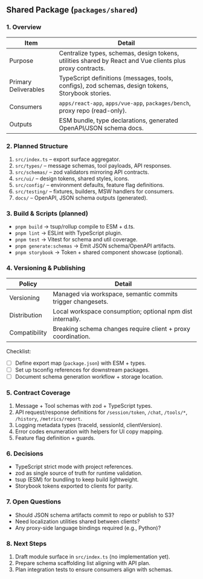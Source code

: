 ## Shared Package (`packages/shared`)

### 1. Overview
| Item | Detail |
| --- | --- |
| Purpose | Centralize types, schemas, design tokens, utilities shared by React and Vue clients plus proxy contracts. |
| Primary Deliverables | TypeScript definitions (messages, tools, configs), zod schemas, design tokens, Storybook stories. |
| Consumers | `apps/react-app`, `apps/vue-app`, `packages/bench`, proxy repo (read-only). |
| Outputs | ESM bundle, type declarations, generated OpenAPI/JSON schema docs. |

### 2. Planned Structure
1. `src/index.ts` – export surface aggregator.
2. `src/types/` – message schemas, tool payloads, API responses.
3. `src/schemas/` – zod validators mirroring API contracts.
4. `src/ui/` – design tokens, shared styles, icons.
5. `src/config/` – environment defaults, feature flag definitions.
6. `src/testing/` – fixtures, builders, MSW handlers for consumers.
7. `docs/` – OpenAPI, JSON schema outputs (generated).

### 3. Build & Scripts (planned)
- `pnpm build` → tsup/rollup compile to ESM + d.ts.
- `pnpm lint` → ESLint with TypeScript plugin.
- `pnpm test` → Vitest for schema and util coverage.
- `pnpm generate:schemas` → Emit JSON schema/OpenAPI artifacts.
- `pnpm storybook` → Token + shared component showcase (optional).

### 4. Versioning & Publishing
| Policy | Detail |
| --- | --- |
| Versioning | Managed via workspace, semantic commits trigger changesets. |
| Distribution | Local workspace consumption; optional npm dist internally. |
| Compatibility | Breaking schema changes require client + proxy coordination. |

Checklist:
- [ ] Define export map (`package.json`) with ESM + types.
- [ ] Set up tsconfig references for downstream packages.
- [ ] Document schema generation workflow + storage location.

### 5. Contract Coverage
1. Message + Tool schemas with zod + TypeScript types.
2. API request/response definitions for `/session/token`, `/chat`, `/tools/*`, `/history`, `/metrics/report`.
3. Logging metadata types (traceId, sessionId, clientVersion).
4. Error codes enumeration with helpers for UI copy mapping.
5. Feature flag definition + guards.

### 6. Decisions
- TypeScript strict mode with project references.
- zod as single source of truth for runtime validation.
- tsup (ESM) for bundling to keep build lightweight.
- Storybook tokens exported to clients for parity.

### 7. Open Questions
- Should JSON schema artifacts commit to repo or publish to S3?
- Need localization utilities shared between clients?
- Any proxy-side language bindings required (e.g., Python)?

### 8. Next Steps
1. Draft module surface in `src/index.ts` (no implementation yet).
2. Prepare schema scaffolding list aligning with API plan.
3. Plan integration tests to ensure consumers align with schemas.
